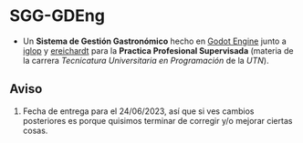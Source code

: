 # SGG-GDEng
- Un **Sistema de Gestión Gastronómico** hecho en [Godot Engine](https://godotengine.org/) junto a [iglop](https://github.com/iglop) y [ereichardt](https://github.com/ereichardt) para la **Practica Profesional Supervisada** (materia de la carrera *Tecnicatura Universitaria en Programación* de la *UTN*).

## Aviso
1. Fecha de entrega para el 24/06/2023, así que si ves cambios posteriores es porque quisimos terminar de corregir y/o mejorar ciertas cosas.
